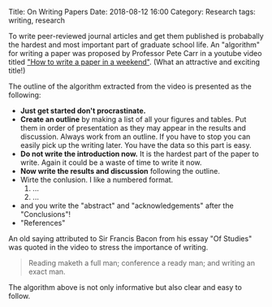 Title: On Writing Papers
Date: 2018-08-12 16:00
Category: Research
tags: writing, research

To write peer-reviewed journal articles and get them published is probabally the hardest and most important part of graduate school life. An "algorithm" for writing a paper was proposed by Professor Pete Carr in a youtube video titled ["How to write a paper in a weekend"](https://www.youtube.com/watch?v=UY7sVKJPTMA). (What an attractive and exciting title!)

The outline of the algorithm extracted from the video is presented as the following:

- **Just get started don't procrastinate.**
- **Create an outline** by making a list of all your figures and tables. Put them in order of presentation as they may appear in the results and discussion. Always work from an outline. If you have to stop you can easily pick up the writing later. You have the data so this part is easy.
- **Do not write the introduction now.** It is the hardest part of the paper to write. Again it could be a waste of time to write it now.
- **Now write the results and discussion** following the outline.
- Wirte the conlusion. I like a numbered format.
    1. ...
    2. ...
- and you write the "abstract" and "acknowledgements" after the "Conclusions"!
- "References"

An old saying attributed to Sir Francis Bacon from his essay "Of Studies" was quoted in the video to stress the importance of writing.

> Reading maketh a full man; conference a ready man; and writing an exact man.

The algorithm above is not only informative but also clear and easy to follow.